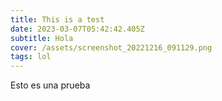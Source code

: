 ```yaml
---
title: This is a test
date: 2023-03-07T05:42:42.405Z
subtitle: Hola
cover: /assets/screenshot_20221216_091129.png
tags: lol
---
```

E﻿sto es una prueba